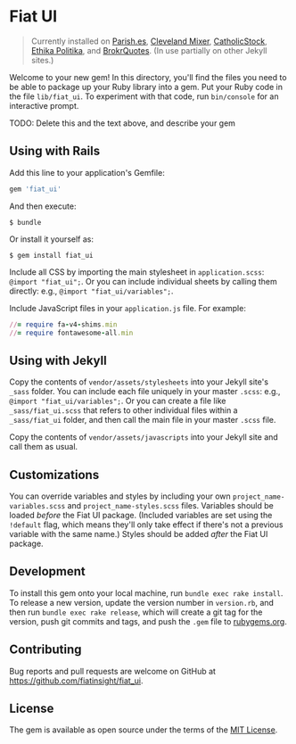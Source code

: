 # Fiat UI

> Currently installed on [Parish.es](https://github.com/fiatinsight/parish-app), [Cleveland Mixer](https://github.com/fiatinsight/cleveland-mixer/), [CatholicStock](https://github.com/fiatinsight/catholic-stock/), [Ethika Politika](https://github.com/fiatinsight/ethika-politika/), and [BrokrQuotes](https://github.com/fiatinsight/brokrquotes/). (In use partially on other Jekyll sites.)

Welcome to your new gem! In this directory, you'll find the files you need to be able to package up your Ruby library into a gem. Put your Ruby code in the file `lib/fiat_ui`. To experiment with that code, run `bin/console` for an interactive prompt.

TODO: Delete this and the text above, and describe your gem

## Using with Rails

Add this line to your application's Gemfile:

```ruby
gem 'fiat_ui'
```

And then execute:

    $ bundle

Or install it yourself as:

    $ gem install fiat_ui

Include all CSS by importing the main stylesheet in `application.scss`: `@import "fiat_ui";`. Or you can include individual sheets by calling them directly: e.g., `@import "fiat_ui/variables";`.

Include JavaScript files in your `application.js` file. For example:

```ruby
//= require fa-v4-shims.min
//= require fontawesome-all.min
```

## Using with Jekyll

Copy the contents of `vendor/assets/stylesheets` into your Jekyll site's `_sass` folder. You can include each file uniquely in your master `.scss`: e.g., `@import "fiat_ui/variables";`. Or you can create a file like `_sass/fiat_ui.scss` that refers to other individual files within a `_sass/fiat_ui` folder, and then call the main file in your master `.scss` file.

Copy the contents of `vendor/assets/javascripts` into your Jekyll site and call them as usual.

## Customizations

You can override variables and styles by including your own `project_name-variables.scss` and `project_name-styles.scss` files. Variables should be loaded _before_ the Fiat UI package. (Included variables are set using the `!default` flag, which means they'll only take effect if there's not a previous variable with the same name.) Styles should be added _after_ the Fiat UI package.

## Development

To install this gem onto your local machine, run `bundle exec rake install`. To release a new version, update the version number in `version.rb`, and then run `bundle exec rake release`, which will create a git tag for the version, push git commits and tags, and push the `.gem` file to [rubygems.org](https://rubygems.org).

## Contributing

Bug reports and pull requests are welcome on GitHub at https://github.com/fiatinsight/fiat_ui.

## License

The gem is available as open source under the terms of the [MIT License](https://opensource.org/licenses/MIT).
